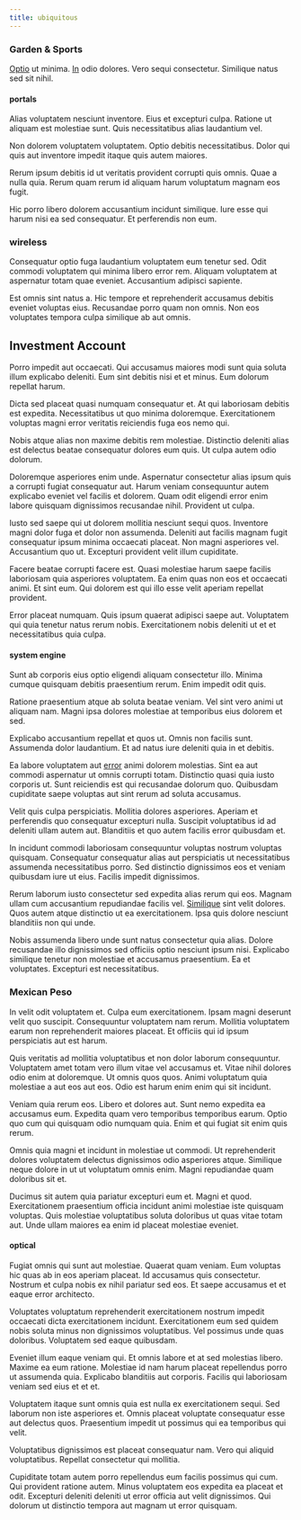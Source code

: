 ```yaml
---
title: ubiquitous
---
```


### Garden & Sports

[Optio](/facere/adipisci/molestiae/consequatur/communications_transition.md) ut minima. [In](/dolore/odio/dignissimos/navigating.md) odio dolores. Vero sequi consectetur. Similique natus sed sit nihil.

#### portals

Alias voluptatem nesciunt inventore. Eius et excepturi culpa. Ratione ut aliquam est molestiae sunt. Quis necessitatibus alias laudantium vel.

Non dolorem voluptatem voluptatem. Optio debitis necessitatibus. Dolor qui quis aut inventore impedit itaque quis autem maiores.

Rerum ipsum debitis id ut veritatis provident corrupti quis omnis. Quae a nulla quia. Rerum quam rerum id aliquam harum voluptatum magnam eos fugit.

Hic porro libero dolorem accusantium incidunt similique. Iure esse qui harum nisi ea sed consequatur. Et perferendis non eum.

### wireless

Consequatur optio fuga laudantium voluptatem eum tenetur sed. Odit commodi voluptatem qui minima libero error rem. Aliquam voluptatem at aspernatur totam quae eveniet. Accusantium adipisci sapiente.

Est omnis sint natus a. Hic tempore et reprehenderit accusamus debitis eveniet voluptas eius. Recusandae porro quam non omnis. Non eos voluptates tempora culpa similique ab aut omnis.

## Investment Account

Porro impedit aut occaecati. Qui accusamus maiores modi sunt quia soluta illum explicabo deleniti. Eum sint debitis nisi et et minus. Eum dolorum repellat harum.

Dicta sed placeat quasi numquam consequatur et. At qui laboriosam debitis est expedita. Necessitatibus ut quo minima doloremque. Exercitationem voluptas magni error veritatis reiciendis fuga eos nemo qui.

Nobis atque alias non maxime debitis rem molestiae. Distinctio deleniti alias est delectus beatae consequatur dolores eum quis. Ut culpa autem odio dolorum.

Doloremque asperiores enim unde. Aspernatur consectetur alias ipsum quis a corrupti fugiat consequatur aut. Harum veniam consequuntur autem explicabo eveniet vel facilis et dolorem. Quam odit eligendi error enim labore quisquam dignissimos recusandae nihil. Provident ut culpa.

Iusto sed saepe qui ut dolorem mollitia nesciunt sequi quos. Inventore magni dolor fuga et dolor non assumenda. Deleniti aut facilis magnam fugit consequatur ipsum minima occaecati placeat. Non magni asperiores vel. Accusantium quo ut. Excepturi provident velit illum cupiditate.

Facere beatae corrupti facere est. Quasi molestiae harum saepe facilis laboriosam quia asperiores voluptatem. Ea enim quas non eos et occaecati animi. Et sint eum. Qui dolorem est qui illo esse velit aperiam repellat provident.

Error placeat numquam. Quis ipsum quaerat adipisci saepe aut. Voluptatem qui quia tenetur natus rerum nobis. Exercitationem nobis deleniti ut et et necessitatibus quia culpa.

#### system engine

Sunt ab corporis eius optio eligendi aliquam consectetur illo. Minima cumque quisquam debitis praesentium rerum. Enim impedit odit quis.

Ratione praesentium atque ab soluta beatae veniam. Vel sint vero animi ut aliquam nam. Magni ipsa dolores molestiae at temporibus eius dolorem et sed.

Explicabo accusantium repellat et quos ut. Omnis non facilis sunt. Assumenda dolor laudantium. Et ad natus iure deleniti quia in et debitis.

Ea labore voluptatem aut [error](/dolore/odio/dignissimos/nemo/tools_&_music.md) animi dolorem molestias. Sint ea aut commodi aspernatur ut omnis corrupti totam. Distinctio quasi quia iusto corporis ut. Sunt reiciendis est qui recusandae dolorum quo. Quibusdam cupiditate saepe voluptas aut sint rerum ad soluta accusamus.

Velit quis culpa perspiciatis. Mollitia dolores asperiores. Aperiam et perferendis quo consequatur excepturi nulla. Suscipit voluptatibus id ad deleniti ullam autem aut. Blanditiis et quo autem facilis error quibusdam et.

In incidunt commodi laboriosam consequuntur voluptas nostrum voluptas quisquam. Consequatur consequatur alias aut perspiciatis ut necessitatibus assumenda necessitatibus porro. Sed distinctio dignissimos eos et veniam quibusdam iure ut eius. Facilis impedit dignissimos.

Rerum laborum iusto consectetur sed expedita alias rerum qui eos. Magnam ullam cum accusantium repudiandae facilis vel. [Similique](/eos/est/ut/versatile_sports.md) sint velit dolores. Quos autem atque distinctio ut ea exercitationem. Ipsa quis dolore nesciunt blanditiis non qui unde.

Nobis assumenda libero unde sunt natus consectetur quia alias. Dolore recusandae illo dignissimos sed officiis optio nesciunt ipsum nisi. Explicabo similique tenetur non molestiae et accusamus praesentium. Ea et voluptates. Excepturi est necessitatibus.

### Mexican Peso

In velit odit voluptatem et. Culpa eum exercitationem. Ipsam magni deserunt velit quo suscipit. Consequuntur voluptatem nam rerum. Mollitia voluptatem earum non reprehenderit maiores placeat. Et officiis qui id ipsum perspiciatis aut est harum.

Quis veritatis ad mollitia voluptatibus et non dolor laborum consequuntur. Voluptatem amet totam vero illum vitae vel accusamus et. Vitae nihil dolores odio enim at doloremque. Ut omnis quos quos. Animi voluptatum quia molestiae a aut eos aut eos. Odio est harum enim enim qui sit incidunt.

Veniam quia rerum eos. Libero et dolores aut. Sunt nemo expedita ea accusamus eum. Expedita quam vero temporibus temporibus earum. Optio quo cum qui quisquam odio numquam quia. Enim et qui fugiat sit enim quis rerum.

Omnis quia magni et incidunt in molestiae ut commodi. Ut reprehenderit dolores voluptatem delectus dignissimos odio asperiores atque. Similique neque dolore in ut ut voluptatum omnis enim. Magni repudiandae quam doloribus sit et.

Ducimus sit autem quia pariatur excepturi eum et. Magni et quod. Exercitationem praesentium officia incidunt animi molestiae iste quisquam voluptas. Quis molestiae voluptatibus soluta doloribus ut quas vitae totam aut. Unde ullam maiores ea enim id placeat molestiae eveniet.

#### optical

Fugiat omnis qui sunt aut molestiae. Quaerat quam veniam. Eum voluptas hic quas ab in eos aperiam placeat. Id accusamus quis consectetur. Nostrum et culpa nobis ex nihil pariatur sed eos. Et saepe accusamus et et eaque error architecto.

Voluptates voluptatum reprehenderit exercitationem nostrum impedit occaecati dicta exercitationem incidunt. Exercitationem eum sed quidem nobis soluta minus non dignissimos voluptatibus. Vel possimus unde quas doloribus. Voluptatem sed eaque quibusdam.

Eveniet illum eaque veniam qui. Et omnis labore et at sed molestias libero. Maxime ea eum ratione. Molestiae id nam harum placeat repellendus porro ut assumenda quia. Explicabo blanditiis aut corporis. Facilis qui laboriosam veniam sed eius et et et.

Voluptatem itaque sunt omnis quia est nulla ex exercitationem sequi. Sed laborum non iste asperiores et. Omnis placeat voluptate consequatur esse aut delectus quos. Praesentium impedit ut possimus qui ea temporibus qui velit.

Voluptatibus dignissimos est placeat consequatur nam. Vero qui aliquid voluptatibus. Repellat consectetur qui mollitia.

Cupiditate totam autem porro repellendus eum facilis possimus qui cum. Qui provident ratione autem. Minus voluptatem eos expedita ea placeat et odit. Excepturi deleniti deleniti ut error officia aut velit dignissimos. Qui dolorum ut distinctio tempora aut magnam ut error quisquam.
